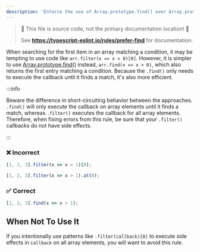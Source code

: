 ```yaml
---
description: 'Enforce the use of Array.prototype.find() over Array.prototype.filter() followed by [0] when looking for a single result.'
---
```


> 🛑 This file is source code, not the primary documentation location! 🛑
>
> See **https://typescript-eslint.io/rules/prefer-find** for documentation.

When searching for the first item in an array matching a condition, it may be tempting to use code like `arr.filter(x => x > 0)[0]`.
However, it is simpler to use [Array.prototype.find()](https://developer.mozilla.org/en-US/docs/Web/JavaScript/Reference/Global_Objects/Array/find) instead, `arr.find(x => x > 0)`, which also returns the first entry matching a condition.
Because the `.find()` only needs to execute the callback until it finds a match, it's also more efficient.

:::info

Beware the difference in short-circuiting behavior between the approaches.
`.find()` will only execute the callback on array elements until it finds a match, whereas `.filter()` executes the callback for all array elements.
Therefore, when fixing errors from this rule, be sure that your `.filter()` callbacks do not have side effects.

:::

<!--tabs-->

### ❌ Incorrect

```ts
[1, 2, 3].filter(x => x > 1)[0];

[1, 2, 3].filter(x => x > 1).at(0);
```

### ✅ Correct

```ts
[1, 2, 3].find(x => x > 1);
```

## When Not To Use It

If you intentionally use patterns like `.filter(callback)[0]` to execute side effects in `callback` on all array elements, you will want to avoid this rule.
